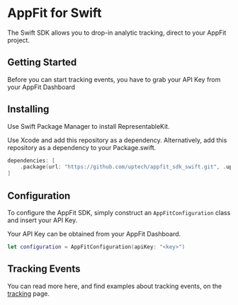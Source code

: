 # AppFit for Swift

The Swift SDK allows you to drop-in analytic tracking, direct to your AppFit project.

## Getting Started

Before you can start tracking events, you have to grab your API Key from your AppFit Dashboard

## Installing

Use Swift Package Manager to install RepresentableKit.

Use Xcode and add this repository as a dependency.
Alternatively, add this repository as a dependency to your Package.swift.

```swift
dependencies: [
    .package(url: "https://github.com/uptech/appfit_sdk_swift.git", .upToNextMajor(from: "1.0.0"))
]
```

## Configuration

To configure the AppFit SDK, simply construct an `AppFitConfiguration` class and insert your API Key.

Your API Key can be obtained from your AppFit Dashboard.

```swift
let configuration = AppFitConfiguration(apiKey: "<key>")
```

## Tracking Events

You can read more here, and find examples about tracking events, on the [tracking](tracking) page.

[tracking]: "TRACKING.md" "Event Tracking"
